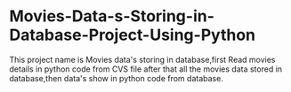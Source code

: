 # Movies-Data-s-Storing-in-Database-Project-Using-Python
This project name is Movies data's storing in database,first Read movies details in python code from CVS file after that all the movies data stored in database,then data's show in python code from database.
